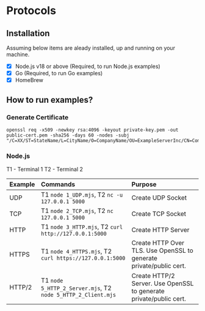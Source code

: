 # Protocols

## Installation

Assuming below items are aleady installed, up and running on your machine.

- [x] Node.js v18 or above (Required, to run Node.js examples)
- [x] Go (Required, to run Go examples)
- [x] HomeBrew

## How to run examples?

### Generate Certificate

```console
openssl req -x509 -newkey rsa:4096 -keyout private-key.pem -out public-cert.pem -sha256 -days 60 -nodes -subj "/C=XX/ST=StateName/L=CityName/O=CompanyName/OU=ExampleServerInc/CN=CommonNameOrHostname"
```

### Node.js

T1 - Terminal 1
T2 - Terminal 2

| Example | Commands | Purpose |
|:---|:---|:---|
| UDP | T1 `node 1_UDP.mjs`, T2 `nc -u 127.0.0.1 5000` | Create UDP Socket |
| TCP | T1 `node 2_TCP.mjs`, T2 `nc 127.0.0.1 5000` | Create TCP Socket |
| HTTP | T1 `node 3_HTTP.mjs`, T2 `curl http://127.0.0.1:5000` | Create HTTP Server |
| HTTPS | T1 `node 4_HTTPS.mjs`, T2 `curl https://127.0.0.1:5000` | Create HTTP Over TLS. Use OpenSSL to generate private/public cert. |
| HTTP/2 | T1 `node 5_HTTP_2_Server.mjs`, T2 `node 5_HTTP_2_Client.mjs` | Create HTTP/2 Server. Use OpenSSL to generate private/public cert. |
